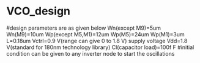# VCO_design


#design parameters are as given below
Wn(except M9)=5um
Wn(M9)=10um
Wp(except M5,M1)=12um
Wp(M5)=24um
Wp(M1)=3um
L=0.18um
Vctrl=0.9 V(range can give 0 to 1.8 V)
supply voltage Vdd=1.8 V(standard for 180nm technology library)
Cl(capacitor load)=100f F
#initial condition can be given to any inverter node to start the oscillations
